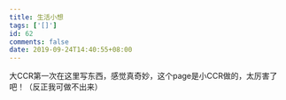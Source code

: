 ```yaml
---
title: 生活小想
tags: ['[]']
id: 62
comments: false
date: 2019-09-24T14:40:55+08:00
---
```



大CCR第一次在这里写东西，感觉真奇妙，这个page是小CCR做的，太厉害了吧！（反正我可做不出来）